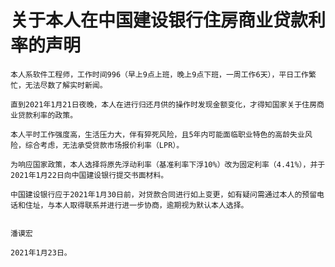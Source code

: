 # 关于本人在中国建设银行住房商业贷款利率的声明

    本人系软件工程师，工作时间996（早上9点上班，晚上9点下班，一周工作6天），平日工作繁忙，无法尽数了解实时新闻。
    
    直到2021年1月21日夜晚，本人在进行归还月供的操作时发现金额变化，才得知国家关于住房商业贷款利率的政策。

    本人平时工作强度高，生活压力大，伴有猝死风险，且5年内可能面临职业特色的高龄失业风险，综合考虑，无法承受贷款市场报价利率（LPR）。

    为响应国家政策，本人选择将原先浮动利率（基准利率下浮10%）改为固定利率（4.41%），并于2021年1月22日向中国建设银行提交书面材料。

    中国建设银行应于2021年1月30日前，对贷款合同进行如上变更，如有疑问需通过本人的预留电话和住址，与本人取得联系并进行进一步协商，逾期视为默认本人选择。

                                                                                                     潘谟宏
                                                                                                     2021年1月23日。
